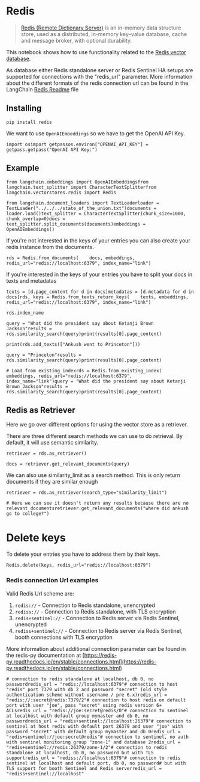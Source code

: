 Redis
=====

> [Redis (Remote Dictionary Server)](https://en.wikipedia.org/wiki/Redis) is an in-memory data structure store, used as a distributed, in-memory key–value database, cache and message broker, with optional durability.

This notebook shows how to use functionality related to the [Redis vector database](https://redis.com/solutions/use-cases/vector-database/).

As database either Redis standalone server or Redis Sentinel HA setups are supported for connections with the "redis\_url" parameter. More information about the different formats of the redis connection url can be found in the LangChain [Redis Readme](/docs/integrations/vectorstores/redis) file

Installing[](#installing "Direct link to Installing")
------------------------------------------------------

    pip install redis

We want to use `OpenAIEmbeddings` so we have to get the OpenAI API Key.

    import osimport getpassos.environ["OPENAI_API_KEY"] = getpass.getpass("OpenAI API Key:")

Example[](#example "Direct link to Example")
---------------------------------------------

    from langchain.embeddings import OpenAIEmbeddingsfrom langchain.text_splitter import CharacterTextSplitterfrom langchain.vectorstores.redis import Redis

    from langchain.document_loaders import TextLoaderloader = TextLoader("../../../state_of_the_union.txt")documents = loader.load()text_splitter = CharacterTextSplitter(chunk_size=1000, chunk_overlap=0)docs = text_splitter.split_documents(documents)embeddings = OpenAIEmbeddings()

If you're not interested in the keys of your entries you can also create your redis instance from the documents.

    rds = Redis.from_documents(    docs, embeddings, redis_url="redis://localhost:6379", index_name="link")

If you're interested in the keys of your entries you have to split your docs in texts and metadatas

    texts = [d.page_content for d in docs]metadatas = [d.metadata for d in docs]rds, keys = Redis.from_texts_return_keys(    texts, embeddings, redis_url="redis://localhost:6379", index_name="link")

    rds.index_name

    query = "What did the president say about Ketanji Brown Jackson"results = rds.similarity_search(query)print(results[0].page_content)

    print(rds.add_texts(["Ankush went to Princeton"]))

    query = "Princeton"results = rds.similarity_search(query)print(results[0].page_content)

    # Load from existing indexrds = Redis.from_existing_index(    embeddings, redis_url="redis://localhost:6379", index_name="link")query = "What did the president say about Ketanji Brown Jackson"results = rds.similarity_search(query)print(results[0].page_content)

Redis as Retriever[](#redis-as-retriever "Direct link to Redis as Retriever")
------------------------------------------------------------------------------

Here we go over different options for using the vector store as a retriever.

There are three different search methods we can use to do retrieval. By default, it will use semantic similarity.

    retriever = rds.as_retriever()

    docs = retriever.get_relevant_documents(query)

We can also use similarity\_limit as a search method. This is only return documents if they are similar enough

    retriever = rds.as_retriever(search_type="similarity_limit")

    # Here we can see it doesn't return any results because there are no relevant documentsretriever.get_relevant_documents("where did ankush go to college?")

Delete keys
===========

To delete your entries you have to address them by their keys.

    Redis.delete(keys, redis_url="redis://localhost:6379")

### Redis connection Url examples[](#redis-connection-url-examples "Direct link to Redis connection Url examples")

Valid Redis Url scheme are:

1.  `redis://` - Connection to Redis standalone, unencrypted
2.  `rediss://` - Connection to Redis standalone, with TLS encryption
3.  `redis+sentinel://` - Connection to Redis server via Redis Sentinel, unencrypted
4.  `rediss+sentinel://` - Connection to Redis server via Redis Sentinel, booth connections with TLS encryption

More information about additional connection parameter can be found in the redis-py documentation at [https://redis-py.readthedocs.io/en/stable/connections.html](https://redis-py.readthedocs.io/en/stable/connections.html)

    # connection to redis standalone at localhost, db 0, no passwordredis_url = "redis://localhost:6379"# connection to host "redis" port 7379 with db 2 and password "secret" (old style authentication scheme without username / pre 6.x)redis_url = "redis://:secret@redis:7379/2"# connection to host redis on default port with user "joe", pass "secret" using redis version 6+ ACLsredis_url = "redis://joe:secret@redis/0"# connection to sentinel at localhost with default group mymaster and db 0, no passwordredis_url = "redis+sentinel://localhost:26379"# connection to sentinel at host redis with default port 26379 and user "joe" with password "secret" with default group mymaster and db 0redis_url = "redis+sentinel://joe:secret@redis"# connection to sentinel, no auth with sentinel monitoring group "zone-1" and database 2redis_url = "redis+sentinel://redis:26379/zone-1/2"# connection to redis standalone at localhost, db 0, no password but with TLS supportredis_url = "rediss://localhost:6379"# connection to redis sentinel at localhost and default port, db 0, no password# but with TLS support for booth Sentinel and Redis serverredis_url = "rediss+sentinel://localhost"
